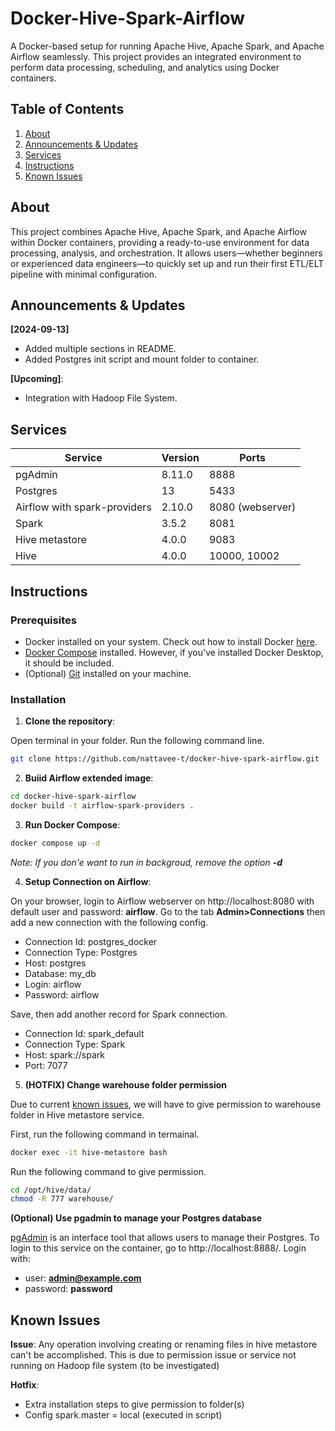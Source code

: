 # Docker-Hive-Spark-Airflow

A Docker-based setup for running Apache Hive, Apache Spark, and Apache Airflow seamlessly. This project provides an integrated environment to perform data processing, scheduling, and analytics using Docker containers.

## Table of Contents
1. [About](#about)
2. [Announcements & Updates](#announcements--updates)
3. [Services](#services)
4. [Instructions](#instructions)
6. [Known Issues](#known-issues)

## About

This project combines Apache Hive, Apache Spark, and Apache Airflow within Docker containers, providing a ready-to-use environment for data processing, analysis, and orchestration. It allows users—whether beginners or experienced data engineers—to quickly set up and run their first ETL/ELT pipeline with minimal configuration.

## Announcements & Updates

**[2024-09-13]**
- Added multiple sections in README.
- Added Postgres init script and mount folder to container.

**[Upcoming]**: 
- Integration with Hadoop File System.

## Services
| Service                  | Version | Ports        |
|--------------------------|---------|--------------|
| pgAdmin                  | 8.11.0  | 8888         |
| Postgres                 | 13      | 5433         |
| Airflow with spark-providers | 2.10.0  | 8080 (webserver) |
| Spark                    | 3.5.2   | 8081         |
| Hive metastore                | 4.0.0   | 9083         |
| Hive                     | 4.0.0   | 10000, 10002 |

## Instructions

### Prerequisites

- Docker installed on your system. Check out how to install Docker [here](https://docs.docker.com/engine/install/).
- [Docker Compose](https://docs.docker.com/compose/install/) installed. However, if you've installed Docker Desktop, it should be included.
- (Optional) [Git](https://git-scm.com/book/en/v2/Getting-Started-Installing-Git) installed on your machine.

### Installation

1. **Clone the repository**:

Open terminal in your folder. Run the following command line.
```bash
git clone https://github.com/nattavee-t/docker-hive-spark-airflow.git
```

2. **Buiid Airflow extended image**:
```bash
cd docker-hive-spark-airflow
docker build -t airflow-spark-providers .
```

3. **Run Docker Compose**:
```bash
docker compose up -d
```
_Note: If you don'e want to run in backgroud, remove the option **-d**_

4. **Setup Connection on Airflow**:

On your browser, login to Airflow webserver on http://localhost:8080 with default user and password: **airflow**. Go to the tab **Admin>Connections** then add a new connection with the following config.

- Connection Id: postgres_docker
- Connection Type: Postgres
- Host: postgres
- Database: my_db
- Login: airflow
- Password: airflow

Save, then add another record for Spark connection.

- Connection Id: spark_default
- Connection Type: Spark
- Host: spark://spark
- Port: 7077

5. **(HOTFIX) Change warehouse folder permission**

Due to current [known issues](#known-issues), we will have to give permission to warehouse folder in Hive metastore service.

First, run the following command in termainal.
```bash
docker exec -it hive-metastore bash
```
Run the following command to give permission.
```bash
cd /opt/hive/data/
chmod -R 777 warehouse/
```

**(Optional) Use pgadmin to manage your Postgres database**

[pgAdmin](https://www.pgadmin.org/) is an interface tool that allows users to manage their Postgres. To login to this service on the container, go to http://localhost:8888/. Login with: 

- user: **admin@example.com**
- password: **password**

## Known Issues
**Issue**: Any operation involving creating or renaming files in hive metastore can't be accomplished. This is due to permission issue or service not running on Hadoop file system (to be investigated)

**Hotfix**:
- Extra installation steps to give permission to folder(s)
- Config spark.master = local (executed in script)